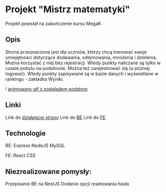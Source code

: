 # Projekt "Mistrz matematyki"
Projekt powstał na zakończenie kursu MegaK

## Opis
Strona przeznaczona jest dla uczniów, którzy chcą trenować swoje umiejętności dotyczące dodawania, odejmowania, mnożenia i dzielenia.
Można korzystać z niej bez rejestracji. Wtedy punkty naliczane są tylko w czasie pobytu na podstronie. Można też zarejestrować się (a później logować). Wtedy punkty zapisywane są w bazie danych i wyświetlane w rankingu - zakładka Wyniki.

! [animowany gif z podglądem podstron](https://github.com/mich-dem/math-back/blob/main/images.gif)

## Linki
Link do [działającej strony](https://matma.networkmanager.pl/)
Link do [BE](https://github.com/mich-dem/math-back/)
Link do [FE](https://github.com/mich-dem/math-front/)

## Technologie
BE:
Express
NodeJS
MySQL

FE:
React
CSS

## Niezrealizowane pomysły:
Przepisanie BE na NestJS
Dodanie opcji resetowania hasła
